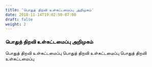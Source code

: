 ```yaml
---
title: 'பொதுத் திறவி உள்கட்டமைப்பு அறிமுகம்'
date: 2018-11-14T19:02:50-07:00
draft: false
weight: 2
---
```




### பொதுத் திறவி உள்கட்டமைப்பு அறிமுகம்

பொதுத் திறவி உள்கட்டமைப்பு
பொதுத் திறவி உள்கட்டமைப்பு
பொதுத் திறவி உள்கட்டமைப்பு